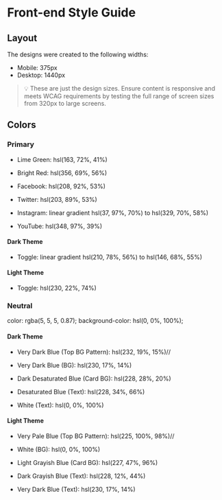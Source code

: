 # Front-end Style Guide

## Layout

The designs were created to the following widths:

- Mobile: 375px
- Desktop: 1440px

> 💡 These are just the design sizes. Ensure content is responsive and meets WCAG requirements by testing the full range of screen sizes from 320px to large screens.

## Colors

### Primary

- Lime Green: hsl(163, 72%, 41%)
- Bright Red: hsl(356, 69%, 56%)

- Facebook: hsl(208, 92%, 53%)
- Twitter: hsl(203, 89%, 53%)
- Instagram: linear gradient hsl(37, 97%, 70%) to hsl(329, 70%, 58%)
- YouTube: hsl(348, 97%, 39%)

#### Dark Theme

- Toggle: linear gradient hsl(210, 78%, 56%) to hsl(146, 68%, 55%)

#### Light Theme

- Toggle: hsl(230, 22%, 74%)

### Neutral

  color: rgba(5, 5, 5, 0.87);
  background-color: hsl(0, 0%, 100%);

#### Dark Theme

- Very Dark Blue (Top BG Pattern): hsl(232, 19%, 15%)//

- Very Dark Blue (BG): hsl(230, 17%, 14%)
- Dark Desaturated Blue (Card BG): hsl(228, 28%, 20%)
- Desaturated Blue (Text): hsl(228, 34%, 66%)
- White (Text): hsl(0, 0%, 100%)

#### Light Theme

- Very Pale Blue (Top BG Pattern): hsl(225, 100%, 98%)//
- White (BG): hsl(0, 0%, 100%)
- Light Grayish Blue (Card BG): hsl(227, 47%, 96%)
- Dark Grayish Blue (Text): hsl(228, 12%, 44%)

- Very Dark Blue (Text): hsl(230, 17%, 14%)
